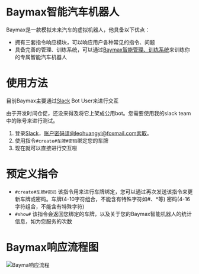# Baymax智能汽车机器人

Baymax是一款模拟未来汽车的虚拟机器人，他具备以下优点：

* 拥有三套指令响应模块，可以响应用户各种常见的指令、问题
* 具备完善的管理、训练系统，可以通过[Baymax智能管理、训练系统](http://baymax-bot.xwlj.net)来训练你的专属智能汽车机器人

# 使用方法

目前Baymax主要通过[Slack](http://clever.slack.com) Bot User来进行交互

由于开发时间仓促，还没来得及将它上架成公用bot。您需要使用我的slack team中的账号来进行测试。

1. 登录[Slack](http://clever.slack.com)，账户密码请向leohuangyi@foxmail.com索取。
2. 使用指令`#create#车牌#密码`绑定您的车牌
3. 现在就可以直接进行交互啦

# 预定义指令

* `#create#车牌#密码` 该指令用来进行车牌绑定，您可以通过再次发送该指令来更新车牌或密码。车牌(4-10字符组合，不能含有特殊字符如#、*等) 密码(4-16字符组合，不能含有特殊字符)
* `#show#` 该指令会返回您绑定的车牌，以及关于您的Baymax智能机器人的统计信息，如为您服务的次数

# Baymax响应流程图

![Bayma响应流程](http://pubassets.oss-cn-shanghai.aliyuncs.com/img/Baymax.png)

